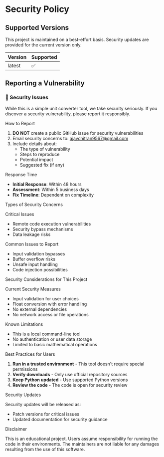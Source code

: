 # Security Policy

## Supported Versions

This project is maintained on a best-effort basis. Security updates are provided for the current version only.

| Version | Supported          |
| ------- | ------------------ |
| latest  | :white_check_mark: |

## Reporting a Vulnerability

### 🚨 Security Issues
While this is a simple unit converter tool, we take security seriously. If you discover a security vulnerability, please report it responsibly.

How to Report
1. **DO NOT** create a public GitHub issue for security vulnerabilities
2. Email security concerns to: ajaychitran9567@gmail.com
3. Include details about:
   - The type of vulnerability
   - Steps to reproduce
   - Potential impact
   - Suggested fix (if any)

 Response Time
- **Initial Response**: Within 48 hours
- **Assessment**: Within 5 business days
- **Fix Timeline**: Dependent on complexity

Types of Security Concerns

 Critical Issues
- Remote code execution vulnerabilities
- Security bypass mechanisms
- Data leakage risks

Common Issues to Report
- Input validation bypasses
- Buffer overflow risks
- Unsafe input handling
- Code injection possibilities

 Security Considerations for This Project

 Current Security Measures
- Input validation for user choices
- Float conversion with error handling
- No external dependencies
- No network access or file operations

Known Limitations
- This is a local command-line tool
- No authentication or user data storage
- Limited to basic mathematical operations

Best Practices for Users

1. **Run in a trusted environment** - This tool doesn't require special permissions
2. **Verify downloads** - Only use official repository sources
3. **Keep Python updated** - Use supported Python versions
4. **Review the code** - The code is open for security review

 Security Updates

Security updates will be released as:
- Patch versions for critical issues
- Updated documentation for security guidance



Disclaimer

This is an educational project. Users assume responsibility for running the code in their environments. The maintainers are not liable for any damages resulting from the use of this software.
